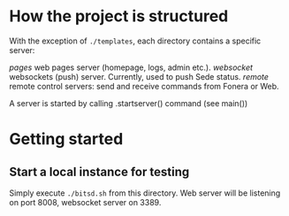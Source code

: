 How the project is structured
=============================

With the exception of `./templates`, each directory contains a specific server:

*pages* web pages server (homepage, logs, admin etc.).
*websocket* websockets (push) server. Currently, used to push Sede status.
*remote* remote control servers: send and receive commands from Fonera or Web.

A server is started by calling <module name>.startserver() command (see main())


Getting started
===============

Start a local instance for testing
----------------------------------

Simply execute `./bitsd.sh` from this directory. Web server will be listening on
port 8008, websocket server on 3389.